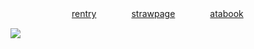 
 　　　　　　　[rentry](https://rentry.org/actofgratitude)　　　　[strawpage](https://syndicate.straw.page/)　　　　[atabook](https://actofgratitude.atabook.org/?page=1)

![](https://files.catbox.moe/8hbasn.png)
